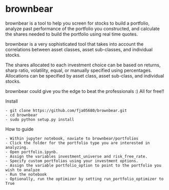 brownbear
======

brownbear is a tool to help you screen for stocks to build a portfolio,
analyze past performance of the portfolio you constructed, and
calculate the shares needed to build the portfolio using real time quotes.

brownbear is a very sophisticated tool that takes into account
the correlations between asset classes, asset sub-classes,
and individual stocks.

The shares allocated to each investment choice can be based on
returns, sharp ratio, volatility, equal, or manually specified 
using percentages.  Allocations can be specified by asset class,
asset sub-class, and individual stocks.

brownbear could give you the edge to beat the professionals :)
All for free!!

Install

    - git clone https://github.com/fja05680/brownbear.git
    - cd brownbear
    - sudo python setup.py install

How to guide

    - Within jupyter notebook, naviate to brownbear/portfolios
    - Click the folder for the portfolio type you are interested in analyzing.
    - Open portfolio.ipynb.
    - Assign the variables investment_universe and risk_free_rate.
    - Specify custom portfolios using your investment options.
    - Assign the variable portfolio_option to point to the portfolio you wish to analyze
    - Run the notebook
    - Optionally, run the optimizer by setting run_portfolio_optimizer to True
    
